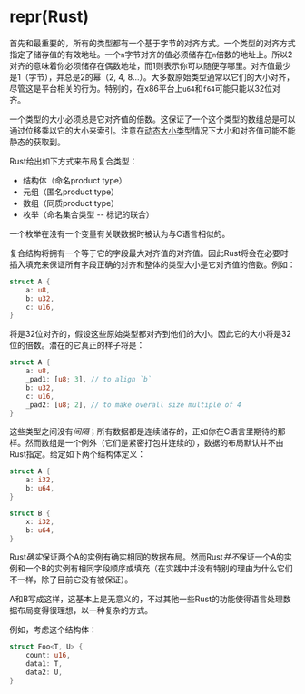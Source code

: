 # repr(Rust)

首先和最重要的，所有的类型都有一个基于字节的对齐方式。一个类型的对齐方式指定了储存值的有效地址。一个`n`字节对齐的值必须储存在`n`倍数的地址上。所以2对齐的意味着你必须储存在偶数地址，而1则表示你可以随便存哪里。对齐值最少是1（字节），并总是2的幂（2, 4, 8...）。大多数原始类型通常以它们的大小对齐，尽管这是平台相关的行为。特别的，在x86平台上`u64`和`f64`可能只能以32位对齐。

一个类型的大小必须总是它对齐值的倍数。这保证了一个这个类型的数组总是可以通过位移乘以它的大小来索引。注意在[动态大小类型](https://doc.rust-lang.org/nightly/adv-book/exotic-sizes.html#dynamically-sized-types-(dsts))情况下大小和对齐值可能不能静态的获取到。

Rust给出如下方式来布局复合类型：

* 结构体（命名product type）
* 元组（匿名product type）
* 数组（同质product type）
* 枚举（命名集合类型 -- 标记的联合）

一个枚举在没有一个变量有关联数据时被认为与C语言相似的。

复合结构将拥有一个等于它的字段最大对齐值的对齐值。因此Rust将会在必要时插入填充来保证所有字段正确的对齐和整体的类型大小是它对齐值的倍数。例如：

```rust
struct A {
    a: u8,
    b: u32,
    c: u16,
}
```

将是32位对齐的，假设这些原始类型都对齐到他们的大小。因此它的大小将是32位的倍数。潜在的它真正的样子将是：

```rust
struct A {
    a: u8,
    _pad1: [u8; 3], // to align `b`
    b: u32,
    c: u16,
    _pad2: [u8; 2], // to make overall size multiple of 4
}
```

这些类型之间没有*间隔*；所有数据都是连续储存的，正如你在C语言里期待的那样。然而数组是一个例外（它们是紧密打包并连续的），数据的布局默认并不由Rust指定。给定如下两个结构体定义：

```rust
struct A {
    a: i32,
    b: u64,
}

struct B {
    x: i32,
    b: u64,
}
```

Rust*确实*保证两个A的实例有确实相同的数据布局。然而Rust*并不*保证一个A的实例和一个B的实例有相同字段顺序或填充（在实践中并没有特别的理由为什么它们不一样，除了目前它没有被保证）。

A和B写成这样，这基本上是无意义的，不过其他一些Rust的功能使得语言处理数据布局变得很理想，以一种复杂的方式。

例如，考虑这个结构体：

```rust
struct Foo<T, U> {
    count: u16,
    data1: T,
    data2: U,
}
```

